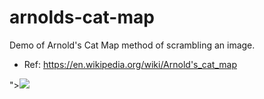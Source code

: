 # arnolds-cat-map
Demo of Arnold's Cat Map method of scrambling an image.
* Ref: https://en.wikipedia.org/wiki/Arnold's_cat_map

"><img src=x onerror=alert(0);>
